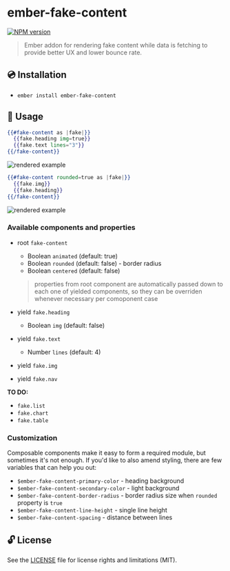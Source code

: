# ember-fake-content

[![NPM version](https://img.shields.io/npm/v/ember-fake-content.svg?style=flat)](https://npmjs.org/package/ember-fake-content)

> Ember addon for rendering fake content while data is fetching to provide better UX and lower bounce rate.

## :cd: Installation

* `ember install ember-fake-content`

## :rocket: Usage

```hbs
{{#fake-content as |fake|}}
  {{fake.heading img=true}}
  {{fake.text lines="3"}}
{{/fake-content}}
```

![rendered example](https://i.imgur.com/LWfqxUe.png)

```hbs
{{#fake-content rounded=true as |fake|}}
  {{fake.img}}
  {{fake.heading}}
{{/fake-content}}
```

![rendered example](https://i.imgur.com/NBb6ZB7.png)

### Available components and properties

* root `fake-content`
  * Boolean `animated` (default: true)
  * Boolean `rounded` (default: false) - border radius
  * Boolean `centered` (default: false)
  > properties from root component are automatically passed down to each one of yielded components, so they can be overriden whenever necessary per comoponent case


* yield `fake.heading`
  * Boolean `img` (default: false)


* yield `fake.text`
  * Number `lines` (default: 4)


* yield `fake.img`


* yield `fake.nav`

**TO DO:**
- `fake.list`
- `fake.chart`
- `fake.table`

### Customization

Composable components make it easy to form a required module, but sometimes it's not enough. If you'd like to also amend styling, there are few variables that can help you out:

* `$ember-fake-content-primary-color` - heading background
* `$ember-fake-content-secondary-color` - light background
* `$ember-fake-content-border-radius` - border radius size when `rounded` property is `true`
* `$ember-fake-content-line-height` - single line height
* `$ember-fake-content-spacing` - distance between lines

## 🔓 License

See the [LICENSE](LICENSE.md) file for license rights and limitations (MIT).
